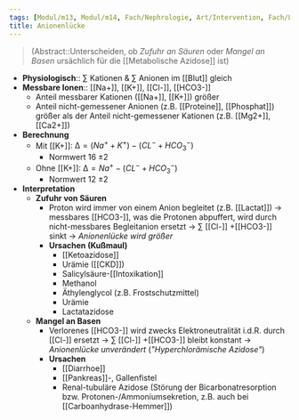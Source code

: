 ```yaml
---
tags: [Modul/m13, Modul/m14, Fach/Nephrologie, Art/Intervention, Fach/Labor]
title: Anionenlücke
---
```

> (Abstract::Unterscheiden, ob *Zufuhr an Säuren* oder *Mangel an Basen* ursächlich für die [[Metabolische Azidose]] ist)
- **Physiologisch**:: ∑ Kationen & ∑ Anionen im [[Blut]] gleich
- **Messbare Ionen**:: [[Na+]], [[K+]], [[Cl-]], [[HCO3-]]
	- Anteil messbarer Kationen ([[Na+]], [[K+]]) größer
	- Anteil nicht-gemessener Anionen (z.B. [[Proteine]], [[Phosphat]]) größer als der Anteil nicht-gemessener Kationen (z.B. [[Mg2+]], [[Ca2+]])
- **Berechnung**
	- Mit [[K+]]: $∆ = (Na^{+}+K^{+}) - (CL^{-}+HCO_{3}^{-})$
		- Normwert 16 ±2
	- Ohne [[K+]]: $∆ = Na^{+} - (CL^{-}+HCO_{3}^{-})$
		- Normwert 12 ±2
- **Interpretation**
	- **Zufuhr von Säuren**
		- Proton wird immer von einem Anion begleitet (z.B. [[Lactat]]) → messbares [[HCO3-]], was die Protonen abpuffert, wird durch nicht-messbares Begleitanion ersetzt → ∑ [[Cl-]] +[[HCO3-]] sinkt → *Anionenlücke wird größer*
		- **Ursachen (Kußmaul)**
			- [[Ketoazidose]]
			- Urämie ([[CKD]])
			- Salicylsäure-[[Intoxikation]]
			- Methanol
			- Äthylenglycol (z.B. Frostschutzmittel)
			- Urämie
			- Lactatazidose
	- **Mangel an Basen**
		- Verlorenes [[HCO3-]] wird zwecks Elektroneutralität i.d.R. durch [[Cl-]] ersetzt → ∑ [[Cl-]] +[[HCO3-]] bleibt konstant → *Anionenlücke unverändert* (*"Hyperchlorämische Azidose"*)
		- **Ursachen**
			- [[Diarrhoe]]
			- [[Pankreas]]-, Gallenfistel
			- Renal-tubuläre Azidose (Störung der Bicarbonatresorption bzw. Protonen-/Ammoniumsekretion, z.B. auch bei [[Carboanhydrase-Hemmer]])